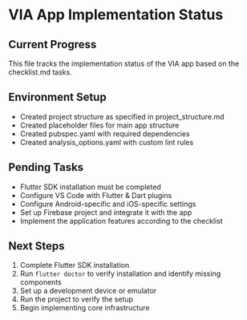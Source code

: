 # VIA App Implementation Status

## Current Progress
This file tracks the implementation status of the VIA app based on the checklist.md tasks.

## Environment Setup
- Created project structure as specified in project_structure.md
- Created placeholder files for main app structure
- Created pubspec.yaml with required dependencies
- Created analysis_options.yaml with custom lint rules

## Pending Tasks
- Flutter SDK installation must be completed
- Configure VS Code with Flutter & Dart plugins
- Configure Android-specific and iOS-specific settings
- Set up Firebase project and integrate it with the app
- Implement the application features according to the checklist

## Next Steps
1. Complete Flutter SDK installation
2. Run `flutter doctor` to verify installation and identify missing components
3. Set up a development device or emulator
4. Run the project to verify the setup
5. Begin implementing core infrastructure 